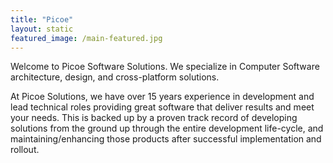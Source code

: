```yaml
---
title: "Picoe"
layout: static
featured_image: /main-featured.jpg
---
```


Welcome to Picoe Software Solutions. We specialize in Computer Software architecture, design, and cross-platform solutions.

At Picoe Solutions, we have over 15 years experience in development and lead technical roles providing great software that deliver results and meet your needs. This is backed up by a proven track record of developing solutions from the ground up through the entire development life-cycle, and maintaining/enhancing those products after successful implementation and rollout.